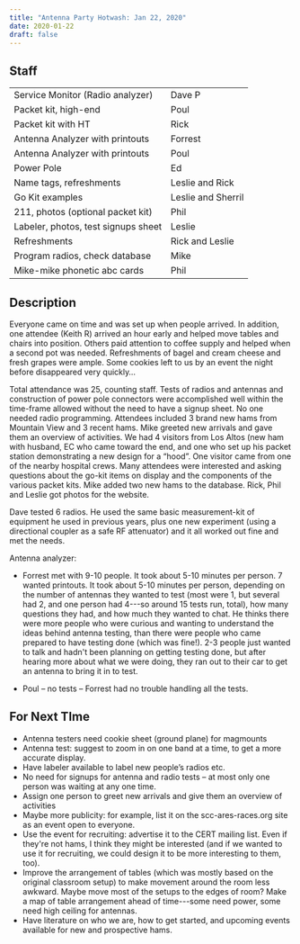 ```yaml
---
title: "Antenna Party Hotwash: Jan 22, 2020"
date: 2020-01-22
draft: false
---
```

## Staff

| | |
| ------------------------------------- | ------------------- |
| Service Monitor (Radio analyzer)      | Dave P              |
| Packet kit, high-end                  | Poul                |
| Packet kit with HT                    | Rick                |
| Antenna Analyzer with printouts       | Forrest             |
| Antenna Analyzer with printouts       | Poul                |
| Power Pole                            | Ed                  |
| Name tags, refreshments               | Leslie and Rick     |
| Go Kit examples                       | Leslie and Sherril  |
| 211, photos (optional packet kit)     | Phil                |
| Labeler, photos, test signups sheet   | Leslie              |
| Refreshments                          | Rick and Leslie     |
| Program radios, check database        | Mike                |
| Mike-mike phonetic abc cards          | Phil                |

## Description

Everyone came on time and was set up when people arrived. In addition, one
attendee (Keith R) arrived an hour early and helped move tables and chairs into
position. Others paid attention to coffee supply and helped when a second pot
was needed. Refreshments of bagel and cream cheese and fresh grapes were ample.
Some cookies left to us by an event the night before disappeared very quickly…

Total attendance was 25, counting staff. Tests of radios and antennas and
construction of power pole connectors were accomplished well within the
time-frame allowed without the need to have a signup sheet. No one needed radio
programming. Attendees included 3 brand new hams from Mountain View and 3 recent
hams. Mike greeted new arrivals and gave them an overview of activities. We had
4 visitors from Los Altos (new ham with husband, EC who came toward the end, and
one who set up his packet station demonstrating a new design for a “hood”. One
visitor came from one of the nearby hospital crews. Many attendees were
interested and asking questions about the go-kit items on display and the
components of the various packet kits. Mike added two new hams to the database.
Rick, Phil and Leslie got photos for the website.

Dave tested 6 radios. He used the same basic measurement-kit of equipment he
used in previous years, plus one new experiment (using a directional coupler as
a safe RF attenuator) and it all worked out fine and met the needs.

Antenna analyzer:

- Forrest met with 9-10 people. It took about 5-10 minutes per person. 7 wanted
  printouts. It took about 5-10 minutes per person, depending on the number of
  antennas they wanted to test (most were 1, but several had 2, and one person
  had 4---so around 15 tests run, total), how many questions they had, and how
  much they wanted to chat. He thinks there were more people who were curious
  and wanting to understand the ideas behind antenna testing, than there were
  people who came prepared to have testing done (which was fine!). 2-3 people
  just wanted to talk and hadn't been planning on getting testing done, but
  after hearing more about what we were doing, they ran out to their car to get
  an antenna to bring it in to test.

- Poul – no tests – Forrest had no trouble handling all the tests.

## For Next TIme

- Antenna testers need cookie sheet (ground plane) for magmounts
- Antenna test: suggest to zoom in on one band at a time, to get a more accurate
  display.
- Have labeler available to label new people’s radios etc.
- No need for signups for antenna and radio tests – at most only one person was
  waiting at any one time.
- Assign one person to greet new arrivals and give them an overview of
  activities
- Maybe more publicity: for example, list it on the scc-ares-races.org site as
  an event open to everyone.
- Use the event for recruiting: advertise it to the CERT mailing list. Even if
  they're not hams, I think they might be interested (and if we wanted to use it
  for recruiting, we could design it to be more interesting to them, too).
- Improve the arrangement of tables (which was mostly based on the original
  classroom setup) to make movement around the room less awkward. Maybe move
  most of the setups to the edges of room?  Make a map of table arrangement
  ahead of time---some need power, some need high ceiling for antennas.
- Have literature on who we are, how to get started, and upcoming events
  available for new and prospective hams.
